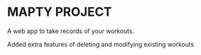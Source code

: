 # MAPTY PROJECT

A web app to take records of your workouts.

Added extra features of deleting and modifying existing workouts
